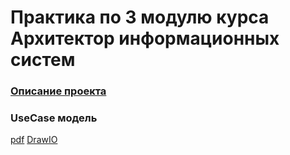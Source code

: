 # Практика по 3 модулю курса Архитектор информационных систем

### [Описание проекта](SolutionInfo.md)

### UseCase модель
 [pdf](UseCase/Use%20Case%20модель%20процесса%20закупа%20оборудования.pdf) [DrawIO](https://drive.google.com/file/d/10fble6OpYkfgwgVsxxwJbjH2hwy24lnA/view?usp=sharing)
